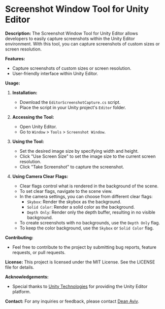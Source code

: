 # Screenshot Window Tool for Unity Editor

**Description:**
The Screenshot Window Tool for Unity Editor allows developers to easily capture screenshots within the Unity Editor environment. With this tool, you can capture screenshots of custom sizes or screen resolution.

**Features:**
- Capture screenshots of custom sizes or screen resolution.
- User-friendly interface within Unity Editor.

**Usage:**
1. **Installation:**
   - Download the `EditorScreenshotCapture.cs` script.
   - Place the script in your Unity project's `Editor` folder.

2. **Accessing the Tool:**
   - Open Unity Editor.
   - Go to `Window` > `Tools` > `Screenshot Window`.

3. **Using the Tool:**
   - Set the desired image size by specifying width and height.
   - Click "Use Screen Size" to set the image size to the current screen resolution. 
   - Click "Take Screenshot" to capture the screenshot.

4. **Using Camera Clear Flags:**
   - Clear flags control what is rendered in the background of the scene.
   - To set clear flags, navigate to the scene view.
   - In the camera settings, you can choose from different clear flags:
     - `Skybox`: Render the skybox as the background.
     - `Solid Color`: Render a solid color as the background.
     - `Depth Only`: Render only the depth buffer, resulting in no visible background.
   - To create screenshots with no backgrounds, use the `Depth Only` flag.
   - To keep the color background, use the `Skybox` or `Solid Color` flag.

**Contributing:**
- Feel free to contribute to the project by submitting bug reports, feature requests, or pull requests.

**License:**
This project is licensed under the MIT License. See the LICENSE file for details.

**Acknowledgements:**
- Special thanks to [Unity Technologies](https://unity.com/) for providing the Unity Editor platform.

**Contact:**
For any inquiries or feedback, please contact [Dean Aviv](deanaviv5@gmail.com).
